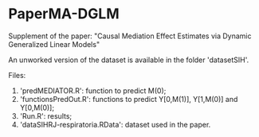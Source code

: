 # PaperMA-DGLM
Supplement of the paper: "Causal Mediation Effect Estimates via Dynamic Generalized Linear Models"

An unworked version of the dataset is available in the folder 'datasetSIH'.

Files: 
1. 'predMEDIATOR.R': function to predict M(0);
2. 'functionsPredOut.R': functions to predict Y[0,M(1)], Y[1,M(0)] and Y[0,M(0)];
3. 'Run.R': results;
4. 'dataSIHRJ-respiratoria.RData': dataset used in the paper.
